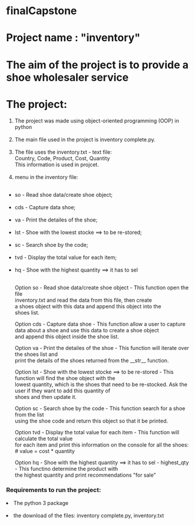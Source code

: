 # finalCapstone 

# Project name : "inventory"<br />
# The aim of the project is to provide a shoe wholesaler service<br />
# The project:<br />
<ol>
  <li>The project was made using object-oriented programming (OOP) in python</li><br />
  <li>The main file used in the project is inventory complete.py.</li><br />
<li>The file uses the inventory.txt - text file:<br />
  Country, Code, Product, Cost, Quantity<br />
  This information is used in projcet.</li><br />
<li>menu in the inventory file:</li><br />
</ol>
<ul>
       <li>so - Read shoe data/create shoe object;</li><br />
        <li>cds - Capture data shoe;</li><br />
        <li>va - Print the detailes of the shoe;</li><br />
        <li>lst - Shoe with the lowest stocke ==> to be re-stored;</li><br />
        <li>sc - Search shoe by the code;</li><br />
        <li>tvd - Display the total value for each item;</li><br />
        <li>hq - Shoe with the highest quantity ==> it has to sel</li><br />
  </ul>
        
 <ul>Option so - Read shoe data/create shoe object - This function open the file<br />
            inventory.txt and read the data from this file, then create<br /> a
            shoes object with this data and append this object into the<br />
            shoes list.<br />
  </ul>
<ul>Option cds - Capture data shoe - This function allow a user to capture<br />
            data about a shoe and use this data to create a shoe object<br />
             and append this object inside the shoe list.<br />
  </ul>
<ul>Option va - Print the detailes of the shoe - This function will iterate over the shoes list and<br />
            print the details of the shoes returned from the __str__ function.<br />
  </ul>
<ul>Option lst - Shoe with the lowest stocke ==> to be re-stored - This function will find the shoe object with the<br />
             lowest quantity, which is the shoes that need to be re-stocked. Ask the user if they want to add this quantity of<br />
             shoes and then update it.<br />
  </ul>
<ul>Option  sc - Search shoe by the code - This function search for a shoe from the list<br />
              using the shoe code and return this object so that it be printed.<br />
  </ul>
<ul>Option  tvd - Display the total value for each item - This function will calculate the total value<br />
              for each item and print this information on the console for all the shoes:<br />
                            # value = cost * quantity<br />
  </ul>
<ul>Option  hq - Shoe with the highest quantity ==> it has to sel - highest_qty - This functino determine the product with <br />the
              highest quantity and print recommendations  "for sale"<br />
  </ul>
  
   <h3> Requirements to run the project:</h3>
     <li>The python 3 package</li><br/>
     <li>the download of the files: inventory complete.py, inventory.txt
              
